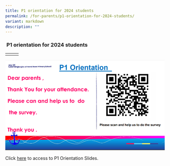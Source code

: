 ```yaml
---
title: P1 orientation for 2024 students
permalink: /for-parents/p1-orientation-for-2024-students/
variant: markdown
description: ""
---
```

###  P1 orientation for 2024 students

|  |  |  |
| -------- | -------- | -------- |
|      |      |      |

![](/images/P1%20Orientation%202024/P1_Orientation_Survey.PNG)

Click [here](/files/P1%20Orientation%202024/P1_Orientation_2023_schoolwebsite.pdf) to access to P1 Orientation Slides.